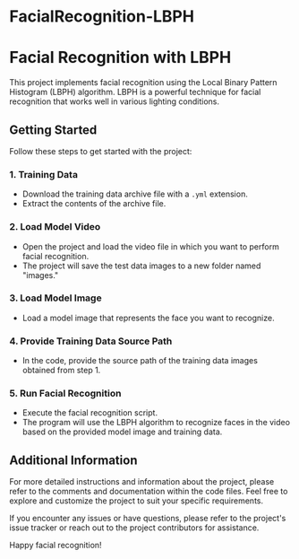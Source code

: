 # FacialRecognition-LBPH
# Facial Recognition with LBPH

This project implements facial recognition using the Local Binary Pattern Histogram (LBPH) algorithm. LBPH is a powerful technique for facial recognition that works well in various lighting conditions.

## Getting Started

Follow these steps to get started with the project:

### 1. Training Data

- Download the training data archive file with a `.yml` extension.
- Extract the contents of the archive file.

### 2. Load Model Video

- Open the project and load the video file in which you want to perform facial recognition.
- The project will save the test data images to a new folder named "images."

### 3. Load Model Image

- Load a model image that represents the face you want to recognize.

### 4. Provide Training Data Source Path

- In the code, provide the source path of the training data images obtained from step 1.

### 5. Run Facial Recognition

- Execute the facial recognition script.
- The program will use the LBPH algorithm to recognize faces in the video based on the provided model image and training data.

## Additional Information

For more detailed instructions and information about the project, please refer to the comments and documentation within the code files. Feel free to explore and customize the project to suit your specific requirements.

If you encounter any issues or have questions, please refer to the project's issue tracker or reach out to the project contributors for assistance.

Happy facial recognition!
